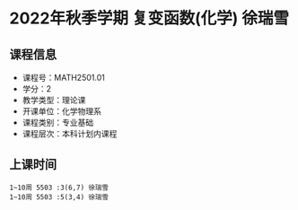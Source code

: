 # 2022年秋季学期 复变函数(化学) 徐瑞雪






## 课程信息

- 课程号：MATH2501.01
- 学分：2
- 教学类型：理论课
- 开课单位：化学物理系
- 课程类别：专业基础
- 课程层次：本科计划内课程

## 上课时间

```
1~10周 5503 :3(6,7) 徐瑞雪
1~10周 5503 :5(3,4) 徐瑞雪
```

